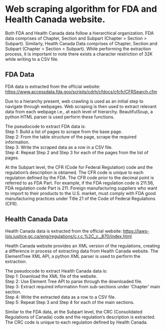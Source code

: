 # Web scraping algorithm for FDA and Health Canada website.

Both FDA and Health Canada data follow a hierarchical organization. FDA data comprises of Chapter, Section and Subpart (Chapter > Section > Subpart). Similarly, Health Canada Data comprises of Chapter, Section and Subpart (Chapter > Section > Subpart).
While performing the extraction process, it is important to note there exists a character restriction of 32K while writing to a CSV file.

## FDA Data
FDA data is extracted from the official website:
https://www.accessdata.fda.gov/scripts/cdrh/cfdocs/cfcfr/CFRSearch.cfm

Due to a hierarchy present, web crawling is used as an initial step to navigate through webpages. Web scraping is then used to extract relevant data from each webpage i.e., at each level of hierarchy. BeautifulSoup, a python HTML parser is used perform these functions.

The pseudocode to extract FDA data is:\
Step 1: Build a list of pages to scrape from the base page.\
Step 2: From the table structure of the page, scrape the required information.\
Step 3: Write the scraped data as a row in a CSV file.\
Step 4: Repeat Step 2 and Step 3 for each of the pages from the list of pages.

At the Subpart level, the CFR (Code for Federal Regulation) code and the regulation’s description is obtained. The CFR code is unique to each regulation defined by the FDA. The CFR code prior to the decimal point is referred to as FDA Part. For example, if the FDA regulation code is 211.56, FDA regulation code Part is 211. Foreign manufacturing suppliers who want to import to their products to the U.S. market, must comply with FDA good manufacturing practices under Title 21 of the Code of Federal Regulations (CFR).

## Health Canada Data
Health Canada data is extracted from the official website: https://laws-lois.justice.gc.ca/eng/regulations/c.r.c.%2C_c._870/index.html

Health Canada website provides an XML version of the regulations, creating a difference in process of extracting data from Health Canada website. The ElementTree XML API, a python XML parser is used to perform the extraction.

The pseudocode to extract Health Canada data is:\
Step 1: Download the XML file of the website.\
Step 2: Use Element Tree API to parse through the downloaded file.\
Step 3: Extract required information from sub-sections under ‘Chapter’ main section.\
Step 4: Write the extracted data as a row to a CSV file.\
Step 5: Repeat Step 3 and Step 4 for each of the main sections.

Similar to the FDA data, at the Subpart level, the CRC (Consolidated Regulations of Canada) code and the regulation’s description is extracted. The CRC code is unique to each regulation defined by Health Canada.





 
 
 


